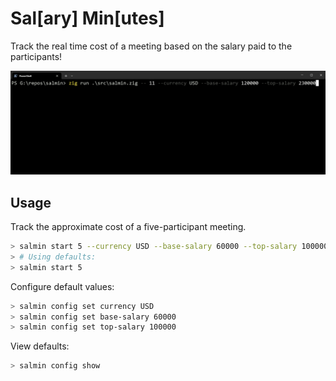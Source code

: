 # Sal\[ary] Min\[utes]

Track the real time cost of a meeting based on the salary paid to the participants!

![Command line demo showing the cost of a meeting ticking up from a few cents to a few dollars over a few seconds](./salmin.gif)

## Usage

Track the approximate cost of a five-participant meeting.

```sh
> salmin start 5 --currency USD --base-salary 60000 --top-salary 100000
> # Using defaults:
> salmin start 5
```

Configure default values:

```sh
> salmin config set currency USD
> salmin config set base-salary 60000
> salmin config set top-salary 100000
```

View defaults:

```sh
> salmin config show
```

